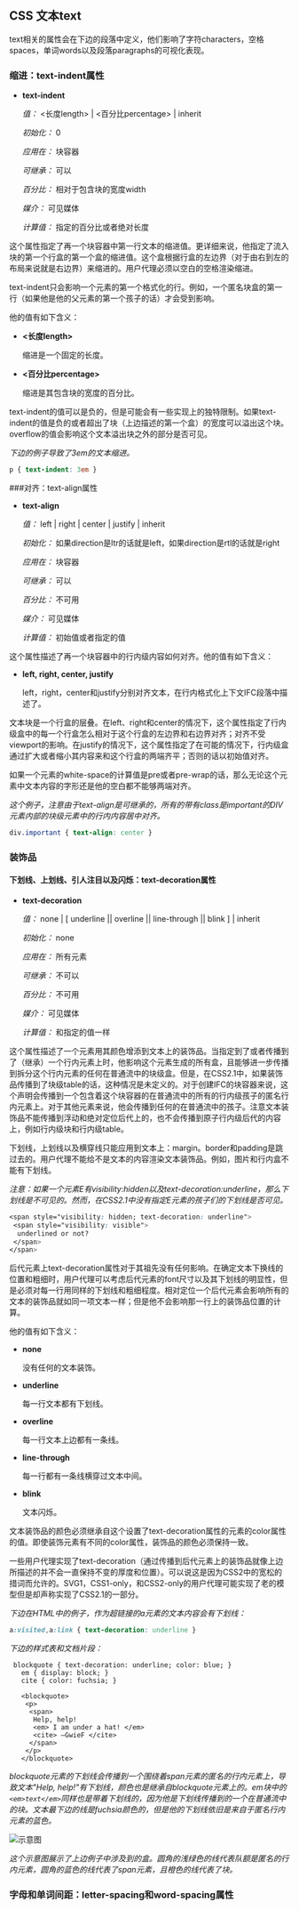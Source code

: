 ## CSS 文本text

text相关的属性会在下边的段落中定义，他们影响了字符characters，空格spaces，单词words以及段落paragraphs的可视化表现。

### 缩进：text-indent属性

* __text-indent__
	
	_值：_  <长度length> | <百分比percentage> | inherit

	_初始化：_ 0

	_应用在：_ 块容器

	_可继承：_ 可以

	_百分比：_ 相对于包含块的宽度width

	_媒介：_ 可见媒体

	_计算值：_ 指定的百分比或者绝对长度

<!--more-->

这个属性指定了再一个块容器中第一行文本的缩进值。更详细来说，他指定了流入块的第一个行盒的第一个盒的缩进值。这个盒根据行盒的左边界（对于由右到左的布局来说就是右边界）来缩进的。用户代理必须以空白的空格渲染缩进。

text-indent只会影响一个元素的第一个格式化的行。例如，一个匿名块盒的第一行（如果他是他的父元素的第一个孩子的话）才会受到影响。

他的值有如下含义：

* __<长度length>__

	缩进是一个固定的长度。

* __<百分比percentage>__

	缩进是其包含块的宽度的百分比。

text-indent的值可以是负的，但是可能会有一些实现上的独特限制。如果text-indent的值是负的或者超出了块（上边描述的第一个盒）的宽度可以溢出这个块。overflow的值会影响这个文本溢出块之外的部分是否可见。

_下边的例子导致了3em的文本缩进。_

```css
p { text-indent: 3em }
```

###对齐：text-align属性

* __text-align__
	
	_值：_  left | right | center | justify | inherit

	_初始化：_ 如果direction是ltr的话就是left，如果direction是rtl的话就是right

	_应用在：_ 块容器

	_可继承：_ 可以

	_百分比：_ 不可用

	_媒介：_ 可见媒体

	_计算值：_ 初始值或者指定的值

这个属性描述了再一个块容器中的行内级内容如何对齐。他的值有如下含义：

* __left, right, center, justify__
	
	left，right，center和justify分别对齐文本，在行内格式化上下文IFC段落中描述了。

文本块是一个行盒的层叠。在left、right和center的情况下，这个属性指定了行内级盒中的每一个行盒怎么相对于这个行盒的左边界和右边界对齐；对齐不受viewport的影响。在justify的情况下，这个属性指定了在可能的情况下，行内级盒通过扩大或者缩小其内容来和这个行盒的两端齐平；否则的话以初始值对齐。

如果一个元素的white-space的计算值是pre或者pre-wrap的话，那么无论这个元素中文本内容的字形还是他的空白都不能够两端对齐。

_这个例子，注意由于text-align是可继承的，所有的带有class是important的DIV元素内部的块级元素中的行内内容居中对齐。_

```css
div.important { text-align: center }
```

### 装饰品

#### 下划线、上划线、引人注目以及闪烁：text-decoration属性

* __text-decoration__
	
	_值：_  none | [ underline || overline || line-through || blink ] | inherit

	_初始化：_ none

	_应用在：_ 所有元素

	_可继承：_ 不可以

	_百分比：_ 不可用

	_媒介：_ 可见媒体

	_计算值：_ 和指定的值一样

这个属性描述了一个元素用其颜色增添到文本上的装饰品。当指定到了或者传播到了（继承）一个行内元素上时，他影响这个元素生成的所有盒，且能够进一步传播到拆分这个行内元素的任何在普通流中的块级盒。但是，在CSS2.1中，如果装饰品传播到了块级table的话，这种情况是未定义的。对于创建IFC的块容器来说，这个声明会传播到一个包含着这个块容器的在普通流中的所有的行内级孩子的匿名行内元素上。对于其他元素来说，他会传播到任何的在普通流中的孩子。注意文本装饰品不能传播到浮动和绝对定位后代上的，也不会传播到原子行内级后代的内容上，例如行内级块和行内级table。

下划线，上划线以及横穿线只能应用到文本上：margin。border和padding是跳过去的。用户代理不能给不是文本的内容渲染文本装饰品。例如，图片和行内盒不能有下划线。

_注意：如果一个元素E有visibility:hidden以及text-decoration:underline，那么下划线是不可见的。然而，在CSS2.1中没有指定E元素的孩子们的下划线是否可见。_

```css
<span style="visibility: hidden; text-decoration: underline">
 <span style="visibility: visible">
  underlined or not?
 </span>
</span>
```

后代元素上text-decoration属性对于其祖先没有任何影响。在确定文本下换线的位置和粗细时，用户代理可以考虑后代元素的font尺寸以及其下划线的明显性，但是必须对每一行用同样的下划线和粗细程度。相对定位一个后代元素会影响所有的文本的装饰品就如同一项文本一样；但是他不会影响那一行上的装饰品位置的计算。

他的值有如下含义：

* __none__

	没有任何的文本装饰。

* __underline__

	每一行文本都有下划线。

* __overline__

	每一行文本上边都有一条线。

* __line-through__

	每一行都有一条线横穿过文本中间。

* __blink__

	文本闪烁。

文本装饰品的颜色必须继承自这个设置了text-decoration属性的元素的color属性的值。即使装饰元素有不同的color属性，装饰品的颜色必须保持一致。

一些用户代理实现了text-decoration（通过传播到后代元素上的装饰品就像上边所描述的并不会一直保持不变的厚度和位置）。可以说这是因为CSS2中的宽松的措词而允许的。SVG1，CSS1-only，和CSS2-only的用户代理可能实现了老的模型但是却声称实现了CSS2.1的一部分。

_下边在HTML中的例子，作为超链接的a元素的文本内容会有下划线：_

```css
a:visited,a:link { text-decoration: underline }
```

_下边的样式表和文档片段：_

```
 blockquote { text-decoration: underline; color: blue; }
   em { display: block; }
   cite { color: fuchsia; }

   <blockquote>
    <p>
     <span>
      Help, help!
      <em> I am under a hat! </em>
      <cite> —GwieF </cite>
     </span>
    </p>
   </blockquote>
```

_blockquote元素的下划线会传播到一个围绕着span元素的匿名的行内元素上，导致文本"Help, help!"有下划线，颜色也是继承自blockquote元素上的。em块中的`<em>text</em>`同样也是带着下划线的，因为他是下划线传播到的一个在普通流中的块。文本最下边的线是fuchsia颜色的，但是他的下划线依旧是来自于匿名行内元素的蓝色。_

![示意图](http://www.w3.org/TR/CSS21/images/underline-example.png)

_这个示意图展示了上边例子中涉及到的盒。圆角的浅绿色的线代表队额是匿名的行内元素，圆角的蓝色的线代表了span元素，且橙色的线代表了块。_

### 字母和单词间距：letter-spacing和word-spacing属性